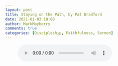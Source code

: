 ```yaml
---
layout: post
title: Staying on the Path, by Pat Bradford
date: 2021-01-03 18:00
author: MarkMayberry
comments: true
categories: [Discipleship, Faithfulness, Sermon]
---
```

<!-- wp:audio -->
<figure class="wp-block-audio"><audio controls src="https://markmayberry.net/wp-content/uploads/bible-study/2021-01-03-pm-PB-Staying-on-the-Path.mp3"></audio></figure>
<!-- /wp:audio -->
